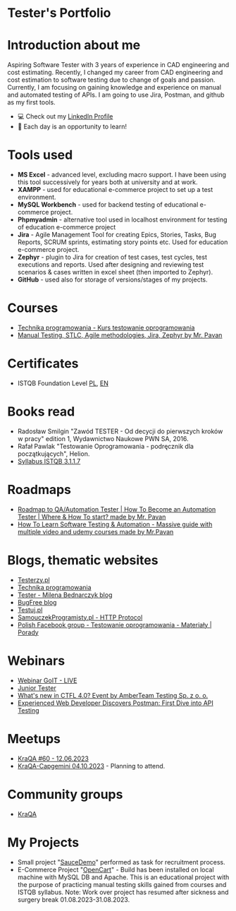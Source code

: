 # Tester's Portfolio

# Introduction about me
Aspiring Software Tester with 3 years of experience in CAD engineering and cost estimating. Recently, I changed my career from CAD engineering and cost estimation to software testing due to change of goals and passion.
Currently, I am focusing on gaining knowledge and experience on manual and automated testing of APIs. I am going to use Jira, Postman, and github as my first tools.
* 💻 Check out my [LinkedIn Profile](https://www.linkedin.com/in/karol-migon/)
* 🔎 Each day is an opportunity to learn!
# Tools used
* **MS Excel** - advanced level, excluding macro support. I have been using this tool successively for years both at university and at work.
* **XAMPP** - used for educational e-commerce project to set up a test environment.
* **MySQL Workbench** - used for backend testing of educational e-commerce project.
* **Phpmyadmin** - alternative tool used in localhost environment for testing of education e-commerce project
* **Jira** - Agile Management Tool for creating Epics, Stories, Tasks, Bug Reports, SCRUM sprints, estimating story points etc. Used for education e-commerce project.
* **Zephyr** - plugin to Jira for creation of test cases, test cycles, test executions and reports. Used after designing and reviewing test scenarios & cases written in excel sheet (then imported to Zephyr).
* **GitHub** - used also for storage of versions/stages of my projects.
# Courses
* [Technika programowania - Kurs testowanie oprogramowania](https://www.youtube.com/watch?v=IBwa2qqVJ9g)
* [Manual Testing, STLC, Agile methodologies, Jira, Zephyr by Mr. Pavan](https://www.udemy.com/course/learn-manual-software-testing-with-live-project-jira-tool/)
# Certificates
* ISTQB Foundation Level [PL](https://github.com/Relwin1/Portfolio/blob/main/CTFL3-2023-21116-SJSI_PL_Karol_Migon.pdf), [EN](https://github.com/Relwin1/Portfolio/blob/main/CTFL3-2023-21116-SJSI_EN_Karol_Migon.pdf)
# Books read
* Radosław Smilgin "Zawód TESTER - Od decycji do pierwszych kroków w pracy" edition 1, Wydawnictwo Naukowe PWN SA, 2016.
* Rafał Pawlak "Testowanie Oprogramowania - podręcznik dla początkujących", Helion.
* [Syllabus ISTQB 3.1.1.7](https://sjsi.org/download/6351/?tmstv=1686117277)
# Roadmaps
* [Roadmap to QA/Automation Tester | How To Become an Automation Tester | Where & How To start? made by Mr. Pavan](https://www.youtube.com/watch?v=Hjt0SCeGrBY)
* [How To Learn Software Testing & Automation - Massive guide with multiple video and udemy courses made by Mr.Pavan](https://www.youtube.com/watch?v=F7W0N8ABt6Y)
# Blogs, thematic websites
* [Testerzy.pl](https://testerzy.pl/)
* [Technika programowania](https://www.youtube.com/@TechnikaProgramowania)
* [Tester - Milena Bednarczyk blog](https://tester.milenabednarczyk.pl/)
* [BugFree blog](https://bugfreeblog.com/)
* [Testuj.pl](https://www.youtube.com/@testujplcommunity/featured)
* [SamouczekProgramisty.pl - HTTP Protocol](https://www.samouczekprogramisty.pl/protokol-http/#fn:polski)
* [Polish Facebook group - Testowanie oprogramowania - Materiały | Porady](https://www.facebook.com/groups/testowanie)
# Webinars
* [Webinar GoIT - LIVE](https://w.goit.global/pl/?utm_source=google&utm_medium=cpc&utm_campaign=20210975415&utm_term=149250736786|660259163913||goit%20webinar&gad=1&gclid=Cj0KCQjwj_ajBhCqARIsAA37s0xGVdJP7670mJRVtXR3Q-5OrDd926rzp8Yd_ep_N5NUwmJ_gsUn98kaAiqmEALw_wcB)
* [Junior Tester](https://www.youtube.com/watch?v=6hj1xXokWWU)
* [What's new in CTFL 4.0? Event by AmberTeam Testing Sp. z o. o.](https://www.youtube.com/watch?v=FYdxT6n_u9o)
* [Experienced Web Developer Discovers Postman: First Dive into API Testing](https://www.linkedin.com/events/experiencedwebdeveloperdiscover7075539376943845376/theater/)
# Meetups
* [KraQA #60 - 12.06.2023](https://www.meetup.com/pl-PL/kraqa-pl/events/293991834/)
* [KraQA-Capgemini 04.10.2023](https://www.meetup.com/kraqa-pl/events/296355922/) - Planning to attend.
# Community groups
* [KraQA](https://www.meetup.com/pl-PL/KraQA-pl/)
# My Projects
* Small project "[SauceDemo](https://github.com/Relwin1/Portfolio/blob/c075e48a5711b1c1d27a4301a077b8ba8bb5aaa7/Karol%20Migo%C5%84_Task%20%5BPreview%20only%5D.xlsx)" performed as task for recruitment process.
* E-Commerce Project "[OpenCart](https://github.com/Relwin1/Portfolio/blob/f15f6e491097fe78026e7bcd5f9488353a0ec32a/OpenCart%20Project%20%5BPreview%20only%5D.xlsx)" - Build has been installed on local machine with MySQL DB and Apache. This is an educational project with the purpose of practicing manual testing skills gained from courses and ISTQB syllabus. Note: Work over project has resumed after sickness and surgery break 01.08.2023-31.08.2023.
